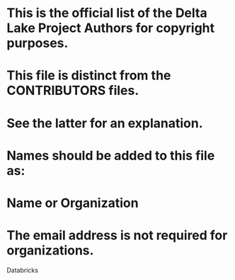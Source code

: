 # This is the official list of the Delta Lake Project Authors for copyright purposes.
# This file is distinct from the CONTRIBUTORS files.
# See the latter for an explanation.

# Names should be added to this file as:
# Name or Organization <email address>
# The email address is not required for organizations.

Databricks
